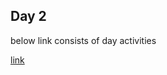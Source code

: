 ## Day 2
below link consists of day activities

[link](https://vtfoundation.notion.site/Day-2-May-24-2023-84405a0870774d47bd8bc88be4e3c17f#3b9ae53409904ff6a4c6aeddbee6a298)

